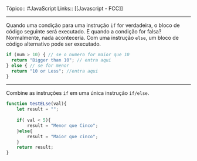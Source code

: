 Tópico:: #JavaScript 
Links:: [[Javascript - FCC]]

---
Quando uma condição para uma instrução `if` for verdadeira, o bloco de código seguinte será executado. E quando a condição for falsa? Normalmente, nada aconteceria. Com uma instrução `else`, um bloco de código alternativo pode ser executado.

```js
if (num > 10) { // se o numero for maior que 10
  return "Bigger than 10"; // entra aqui
} else { // se for menor
  return "10 or Less"; //entra aqui
}
```

---

Combine as instruções `if` em uma única instrução `if/else`.

```js
function testELse(val){
	let result = "";
	
	if( val < 5){
		result = "Menor que Cinco";
	}else{
		result = "Maior que cinco";
	}
	return result;
}
```